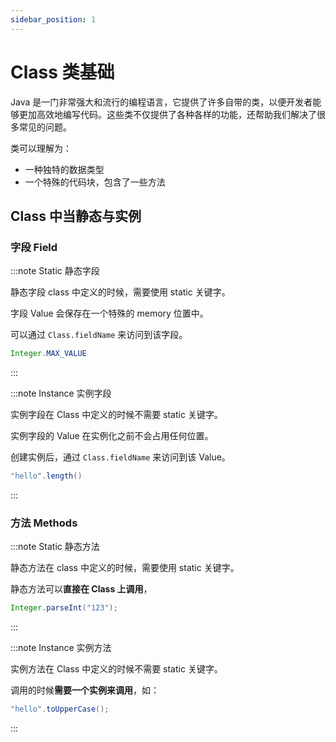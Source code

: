 ```yaml
---
sidebar_position: 1
---
```


# Class 类基础

Java 是一门非常强大和流行的编程语言，它提供了许多自带的类，以便开发者能够更加高效地编写代码。这些类不仅提供了各种各样的功能，还帮助我们解决了很多常见的问题。

类可以理解为：

- 一种独特的数据类型
- 一个特殊的代码块，包含了一些方法

## Class 中当静态与实例

### 字段 Field

:::note Static 静态字段

静态字段 class 中定义的时候，需要使用 static 关键字。

字段 Value 会保存在一个特殊的 memory 位置中。

可以通过 `Class.fieldName` 来访问到该字段。

```Java
Integer.MAX_VALUE
```

:::

:::note Instance 实例字段

实例字段在 Class 中定义的时候不需要 static 关键字。

实例字段的 Value 在实例化之前不会占用任何位置。

创建实例后，通过 `Class.fieldName` 来访问到该 Value。

```Java
"hello".length()
```

:::

### 方法 Methods

:::note Static 静态方法

静态方法在 class 中定义的时候，需要使用 static 关键字。

静态方法可以**直接在 Class 上调用**，

```Java
Integer.parseInt("123");
```

:::

:::note Instance 实例方法

实例方法在 Class 中定义的时候不需要 static 关键字。

调用的时候**需要一个实例来调用**，如：

```Java
"hello".toUpperCase();
```

:::
